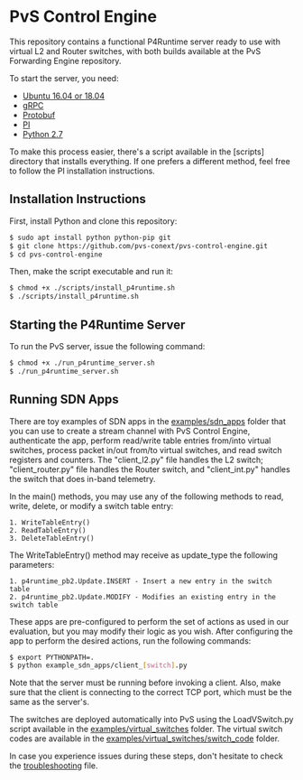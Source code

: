 # PvS Control Engine

This repository contains a functional P4Runtime server ready to use with virtual L2 and Router switches, with both builds available at the PvS Forwarding Engine repository.

To start the server, you need:
- [Ubuntu 16.04 or 18.04]
- [gRPC]
- [Protobuf]
- [PI]
- [Python 2.7]

To make this process easier, there's a script available in the [scripts] directory that installs everything. If one prefers a different method, feel free to follow the PI installation instructions.

## Installation Instructions

First, install Python and clone this repository:

```sh
$ sudo apt install python python-pip git
$ git clone https://github.com/pvs-conext/pvs-control-engine.git
$ cd pvs-control-engine
```

Then, make the script executable and run it:

```sh
$ chmod +x ./scripts/install_p4runtime.sh
$ ./scripts/install_p4runtime.sh
```

## Starting the P4Runtime Server

To run the PvS server, issue the following command:

```sh
$ chmod +x ./run_p4runtime_server.sh 
$ ./run_p4runtime_server.sh
```

## Running SDN Apps

There are toy examples of SDN apps in the [examples/sdn_apps] folder that you can use to create a stream channel with PvS Control Engine, authenticate the app, perform read/write table entries from/into virtual switches, process packet in/out from/to virtual switches, and read switch registers and counters. The "client_l2.py" file handles the L2 switch; "client_router.py" file handles the Router switch, and "client_int.py" handles the switch that does in-band telemetry.

In the main() methods, you may use any of the following methods to read, write, delete, or modify a switch table entry:

	1. WriteTableEntry()
	2. ReadTableEntry()
	3. DeleteTableEntry()

The WriteTableEntry() method may receive as update_type the following parameters:

	1. p4runtime_pb2.Update.INSERT - Insert a new entry in the switch table
	2. p4runtime_pb2.Update.MODIFY - Modifies an existing entry in the switch table

These apps are pre-configured to perform the set of actions as used in our evaluation, but you may modify their logic as you wish. After configuring the app to perform the desired actions, run the following commands:

```sh
$ export PYTHONPATH=.
$ python example_sdn_apps/client_[switch].py
```

Note that the server must be running before invoking a client. Also, make sure that the client is connecting to the correct TCP port, which must be the same as the server's.

The switches are deployed automatically into PvS using the LoadVSwitch.py script available in the [examples/virtual_switches] folder. The virtual switch codes are available in the [examples/virtual_switches/switch_code] folder. 

In case you experience issues during these steps, don't hesitate to check the [troubleshooting] file.

[//]: # "Links"

[Ubuntu 16.04 or 18.04]: <https://releases.ubuntu.com/>
[gRPC]: <https://grpc.io/docs/quickstart/python/>
[Protobuf]: <https://github.com/protocolbuffers/protobuf>
[PI]: <https://github.com/p4lang/PI>
[Python 2.7]: <https://www.python.org/>
[troubleshooting]: <https://github.com/pvs-conext/pvs-control-engine/blob/master/src/Troubleshooting.md>
[examples/virtual_switches]: <https://github.com/pvs-conext/pvs-control-engine/tree/master/pvs-build/examples/virtual_switches>
[examples/sdn_apps]: <https://github.com/pvs-conext/pvs-control-engine/tree/master/pvs-build/examples/sdn_apps>
[examples/virtual_switches/switch_code]: <https://github.com/pvs-conext/pvs-control-engine/tree/master/pvs-build/examples/virtual_switches/switch_code>

